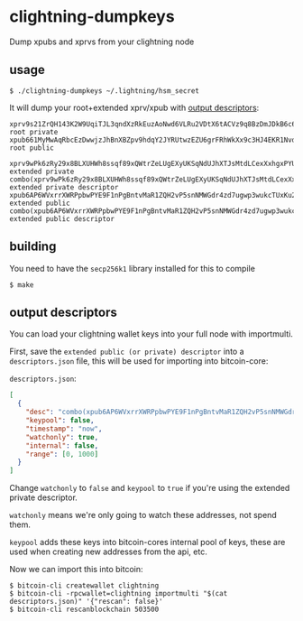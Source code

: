 
# clightning-dumpkeys

Dump xpubs and xprvs from your clightning node


## usage

    $ ./clightning-dumpkeys ~/.lightning/hsm_secret

It will dump your root+extended xprv/xpub with [output descriptors](https://github.com/bitcoin/bitcoin/blob/master/doc/descriptors.md):

```
xprv9s21ZrQH143K2W9UqiTJL3qndXzRkEuzAoNwd6VLRu2VDtX6tACVz9q8BzDmJDkB6c6QQnfEWWvLtxB9M68XVpmcJCQodFrr843paWAXGeD	root private
xpub661MyMwAqRbcEzDwwjzJhBnXBZpv9hdqY2JYRUtwzEZU6grFRhWkXx9c3HJ4EKR1Nvdwf5U3VoekstoKSKjfcJYhRrhMYeEzZzu2h7uZAQX	root public

xprv9wPk6zRy29x8BLXUHWh8ssqf89xQWtrZeLUgEXyUKSqNdUJhXTJsMtdLCexXxhgxPYUFpQvUhz2WAyhh3uCXSLedbHkvX7jTnX4xQofjdbA	extended private
combo(xprv9wPk6zRy29x8BLXUHWh8ssqf89xQWtrZeLUgEXyUKSqNdUJhXTJsMtdLCexXxhgxPYUFpQvUhz2WAyhh3uCXSLedbHkvX7jTnX4xQofjdbA/*)#u4tc9nwu	extended private descriptor
xpub6AP6WVxrrXWRPpbwPYE9F1nPgBntvMaR1ZQH2vP5snNMWGdr4zd7ugwp3wukcTUxKu2rLCN9VBQAW3xioATnEWjZvQpx9cybj1jztJHJyp7	extended public
combo(xpub6AP6WVxrrXWRPpbwPYE9F1nPgBntvMaR1ZQH2vP5snNMWGdr4zd7ugwp3wukcTUxKu2rLCN9VBQAW3xioATnEWjZvQpx9cybj1jztJHJyp7/*)#f64dm6yh	extended public descriptor
```

## building

You need to have the `secp256k1` library installed for this to compile

    $ make


## output descriptors

You can load your clightning wallet keys into your full node with importmulti.

First, save the `extended public (or private) descriptor` into a
`descriptors.json` file, this will be used for importing into bitcoin-core:

`descriptors.json`:
```json
[
  {
    "desc": "combo(xpub6AP6WVxrrXWRPpbwPYE9F1nPgBntvMaR1ZQH2vP5snNMWGdr4zd7ugwp3wukcTUxKu2rLCN9VBQAW3xioATnEWjZvQpx9cybj1jztJHJyp7/*)#f64dm6yh",
    "keypool": false,
    "timestamp": "now",
    "watchonly": true,
    "internal": false,
    "range": [0, 1000]
  }
]
```

Change `watchonly` to `false` and `keypool` to `true` if you're using the
extended private descriptor.

`watchonly` means we're only going to watch these addresses, not spend them.

`keypool` adds these keys into bitcoin-cores internal pool of keys, these are
used when creating new addresses from the api, etc.

Now we can import this into bitcoin:

    $ bitcoin-cli createwallet clightning
    $ bitcoin-cli -rpcwallet=clightning importmulti "$(cat descriptors.json)" '{"rescan": false}'
    $ bitcoin-cli rescanblockchain 503500
